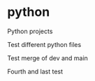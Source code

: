 python
======

Python projects

Test different python files

Test merge of dev and main

Fourth and last test
